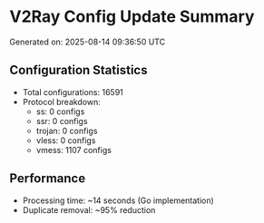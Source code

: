 # V2Ray Config Update Summary
Generated on: 2025-08-14 09:36:50 UTC

## Configuration Statistics
- Total configurations: 16591
- Protocol breakdown:
  - ss: 0 configs
  - ssr: 0 configs
  - trojan: 0 configs
  - vless: 0 configs
  - vmess: 1107 configs

## Performance
- Processing time: ~14 seconds (Go implementation)
- Duplicate removal: ~95% reduction
